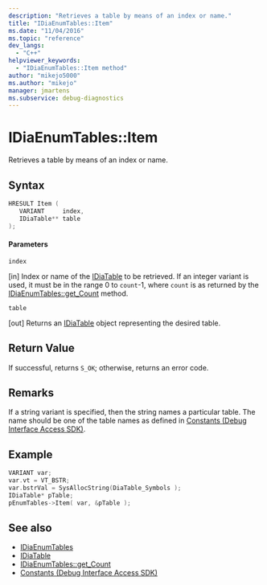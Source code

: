 ```yaml
---
description: "Retrieves a table by means of an index or name."
title: "IDiaEnumTables::Item"
ms.date: "11/04/2016"
ms.topic: "reference"
dev_langs:
  - "C++"
helpviewer_keywords:
  - "IDiaEnumTables::Item method"
author: "mikejo5000"
ms.author: "mikejo"
manager: jmartens
ms.subservice: debug-diagnostics
---
```

# IDiaEnumTables::Item

Retrieves a table by means of an index or name.

## Syntax

```C++
HRESULT Item ( 
   VARIANT     index,
   IDiaTable** table
);
```

#### Parameters
 `index`

[in] Index or name of the [IDiaTable](../../debugger/debug-interface-access/idiatable.md) to be retrieved. If an integer variant is used, it must be in the range 0 to `count`-1, where `count` is as returned by the [IDiaEnumTables::get_Count](../../debugger/debug-interface-access/idiaenumtables-get-count.md) method.

 `table`

[out] Returns an [IDiaTable](../../debugger/debug-interface-access/idiatable.md) object representing the desired table.

## Return Value
 If successful, returns `S_OK`; otherwise, returns an error code.

## Remarks
 If a string variant is specified, then the string names a particular table. The name should be one of the table names as defined in [Constants (Debug Interface Access SDK)](../../debugger/debug-interface-access/constants-debug-interface-access-sdk.md).

## Example

```C++
VARIANT var;
var.vt = VT_BSTR;
var.bstrVal = SysAllocString(DiaTable_Symbols );
IDiaTable* pTable;
pEnumTables->Item( var, &pTable );
```

## See also
- [IDiaEnumTables](../../debugger/debug-interface-access/idiaenumtables.md)
- [IDiaTable](../../debugger/debug-interface-access/idiatable.md)
- [IDiaEnumTables::get_Count](../../debugger/debug-interface-access/idiaenumtables-get-count.md)
- [Constants (Debug Interface Access SDK)](../../debugger/debug-interface-access/constants-debug-interface-access-sdk.md)
